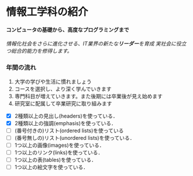 # 情報工学科の紹介
#### コンピュータの基礎から、高度なプログラミングまで

*情報化社会をさらに進化させる、IT業界の新たな**リーダー**を育成*
*実社会に役立つ総合的能力を修得します。*
### 年間の流れ
1. 大学の学びや生活に慣れましょう
2. コースを選択し、より深く学んでいきます
3. 専門科目が増えていきます。また後期には卒業後が見え始めます
4. 研究室に配属して卒業研究に取り組みます


<!-- Markdown記法を使って学科の紹介ページを作る -->
<!-- この部分より上に記述を追加して下のチェックボックスで確認する -->
- [x] 2種類以上の見出し(headers)を使っている．
- [x] 2種類以上の強調(emphasis)を使っている．
- [ ] (番号付きの)リスト(ordered lists)を使っている
- [ ] (番号無しの)リスト(unordered lists)を使っている．
- [ ] 1つ以上の画像(images)を使っている．
- [ ] 1つ以上のリンク(links)を使っている．
- [ ] 1つ以上の表(tables)を使っている．
- [ ] 1つ以上の絵文字を使っている．
